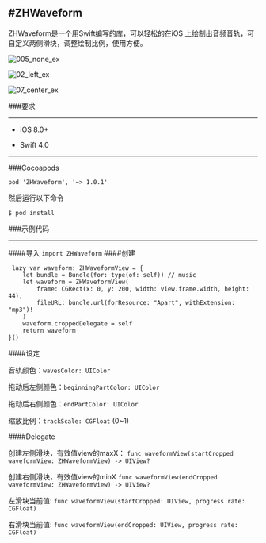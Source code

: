 #ZHWaveform
----
ZHWaveform是一个用Swift编写的库，可以轻松的在iOS 上绘制出音频音轨，可自定义两侧滑块，调整绘制比例，使用方便。


![005_none_ex](https://image.ibb.co/iY6f2G/005_none_ex.png)


![02_left_ex](https://image.ibb.co/gZieUw/02_left_ex.png)


![07_center_ex](https://image.ibb.co/dN3A2G/07_center_ex.png)


###要求
- - -
 - iOS 8.0+

 - Swift 4.0

- - -
###Cocoapods
    
`pod 'ZHWaveform', '~> 1.0.1'`
   
然后运行以下命令
 
`$ pod install`

###示例代码
 - - -
 
####导入
`import ZHWaveform`
####创建
 
     lazy var waveform: ZHWaveformView = {
        let bundle = Bundle(for: type(of: self)) // music
        let waveform = ZHWaveformView(
            frame: CGRect(x: 0, y: 200, width: view.frame.width, height: 44),
            fileURL: bundle.url(forResource: "Apart", withExtension: "mp3")!
        )
        waveform.croppedDelegate = self
        return waveform
    }()
    
    
    
####设定

  音轨颜色：`wavesColor: UIColor`

  拖动后左侧颜色：`beginningPartColor: UIColor`

  拖动后右侧颜色：`endPartColor: UIColor`
    
 缩放比例：`trackScale: CGFloat` (0~1)
 
 
####Delegate
 
 创建左侧滑块，有效值view的maxX：
 `func waveformView(startCropped waveformView: ZHWaveformView) -> UIView?`
 
 创建右侧滑块，有效值view的minX
 `func waveformView(endCropped waveformView: ZHWaveformView) -> UIView?`
 
 左滑块当前值:
 `func waveformView(startCropped: UIView, progress rate: CGFloat)`
 
 右滑块当前值:
 `func waveformView(endCropped: UIView, progress rate: CGFloat)`
